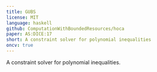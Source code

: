 ```yaml
---
title: GUBS
license: MIT
language: haskell
github: ComputationWithBoundedResources/hoca
paper: AS:DICE:17
short: A constraint solver for polynomial inequalities
oncv: true
---
```

A constraint solver for polynomial inequalities.